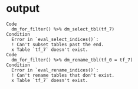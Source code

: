 # output

    Code
      dm_for_filter() %>% dm_select_tbl(tf_7)
    Condition
      Error in `eval_select_indices()`:
      ! Can't subset tables past the end.
      x Table `tf_7` doesn't exist.
    Code
      dm_for_filter() %>% dm_rename_tbl(tf_0 = tf_7)
    Condition
      Error in `eval_rename_indices()`:
      ! Can't rename tables that don't exist.
      x Table `tf_7` doesn't exist.

